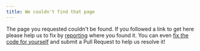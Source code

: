 ```yaml
---
title: We couldn't find that page
---
```


<script>
  let h1 = document.getElementsByTagName("h1")[0]
  if( window.location.pathname.startsWith("/images/Minutes/") ){
    h1.innerHTML = "Our minutes archive has moved"
    document.write("<p>See all of our historical minutes under <a href='/representation'>representation</a>.</p><br><br><br><br><br>")
  }else if( window.location.pathname.startsWith("/blog/")){
    h1.innerHTML = "Our news page is no more"
    document.write("<p>Our news page was not kept up to date and it made the old site look abandoned. You can find out what's happening on our <a href='/events'>events calendar</a> or look up minutes from recent meetings on our <a href='/representation'>representation page</a>. and if you want more timely news <a href='/newsletter'>subscribe to our newsletter</a></p><br><br><br><br><br>")
  }
</script>

The page you requested couldn't be found. If you followed a link to get here please help us to fix by [reporting](/contact-us) where you found it. You can even <a href="{{ site.github.repository_url }}/tree/main/docs/" target="_BLANK">fix the code for yourself</a> and submit a Pull Request to help us resolve it!

<script>
  if(!developer_mode){
    // Send an event to Google Analytics when the 404 page loads
    gtag('event', '404_error', {'path': window.location.pathname, 'referrer': document.referrer})
  }
</script>
